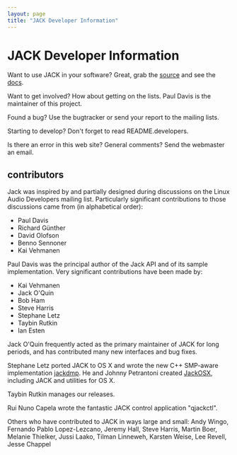 ```yaml
---
layout: page
title: "JACK Developer Information"
---
```


# JACK Developer Information

Want to use JACK in your software? Great, grab the [source](/downloads)
and see the [docs](/documentation/).

Want to get involved? How about getting on the lists. Paul Davis is the
maintainer of this project.

Found a bug? Use the bugtracker or send your report to the mailing lists.

Starting to develop? Don't forget to read README.developers.

Is there an error in this web site? General comments? Send the webmaster an
email.

## contributors

Jack was inspired by and partially designed during discussions on the Linux
Audio Developers mailing list. Particularly significant contributions to those
discussions came from (in alphabetical order):

  * Paul Davis 
  * Richard Günther 
  * David Olofson 
  * Benno Sennoner 
  * Kai Vehmanen 

Paul Davis was the principal author of the Jack API and of its sample
implementation. Very significant contributions have been made by:

  * Kai Vehmanen 
  * Jack O'Quin 
  * Bob Ham 
  * Steve Harris 
  * Stephane Letz 
  * Taybin Rutkin 
  * Ian Esten 

Jack O'Quin frequently acted as the primary maintainer of JACK for long
periods, and has contributed many new interfaces and bug fixes.

Stephane Letz ported JACK to OS X and wrote the new C++ SMP-aware
implementation [jackdmp](http://www.grame.fr/~letz/jackdmp.html).
He and Johnny Petrantoni created
[JackOSX](http://jackosx.com/),
including JACK and utilities for OS X.

Taybin Rutkin manages our releases.

Rui Nuno Capela wrote the fantastic JACK control application "qjackctl".

Others who have contributed to JACK in ways large and small: Andy Wingo,
Fernando Pablo Lopez-Lezcano, Jeremy Hall, Steve Harris, Martin Boer, Melanie
Thielker, Jussi Laako, Tilman Linneweh, Karsten Weise, Lee Revell, Jesse
Chappel

